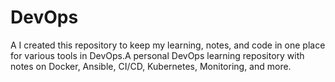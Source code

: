 # DevOps
A I created this repository to keep my learning, notes, and code in one place for various tools in DevOps.A personal DevOps learning repository with notes on Docker, Ansible, CI/CD, Kubernetes, Monitoring, and more.
